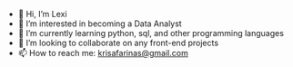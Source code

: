 - 👋 Hi, I’m Lexi 
- 👀 I’m interested in becoming a Data Analyst
- 🌱 I’m currently learning python, sql, and other programming languages
- 💞️ I’m looking to collaborate on any front-end projects
- 📫 How to reach me: krisafarinas@gmail.com

<!---
6AMRUN/6AMRUN is a ✨ special ✨ repository because its `README.md` (this file) appears on your GitHub profile.
You can click the Preview link to take a look at your changes.
--->
